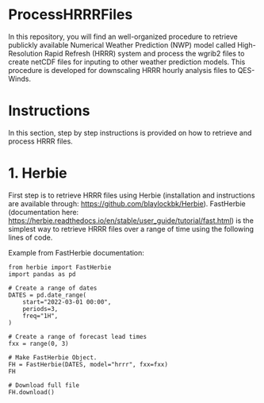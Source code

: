 # ProcessHRRRFiles
In this repository, you will find an well-organized procedure to retrieve publickly available Numerical Weather Prediction (NWP) model called High-Resolution Rapid Refresh (HRRR) system and process the wgrib2 files to create netCDF files for inputing to other weather prediction models. This procedure is developed for downscaling HRRR hourly analysis files to QES-Winds.

# Instructions
In this section, step by step instructions is provided on how to retrieve and process HRRR files.

# 1. Herbie
First step is to retrieve HRRR files using Herbie (installation and instructions are available through: https://github.com/blaylockbk/Herbie). FastHerbie (documentation here: https://herbie.readthedocs.io/en/stable/user_guide/tutorial/fast.html) is the simplest way to retrieve HRRR files over a range of time using the following lines of code.

Example from FastHerbie documentation:
```
from herbie import FastHerbie
import pandas as pd
```
```
# Create a range of dates
DATES = pd.date_range(
    start="2022-03-01 00:00",
    periods=3,
    freq="1H",
)

# Create a range of forecast lead times
fxx = range(0, 3)
```
```
# Make FastHerbie Object.
FH = FastHerbie(DATES, model="hrrr", fxx=fxx)
FH
```
```
# Download full file
FH.download()
```



